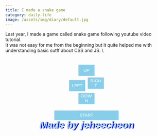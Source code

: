 ```yaml
---
title: I made a snake game
category: daily-life
image: /assets/img/diary/default.jpg
---
```

Last year, I made a game called snake game following youtube video tutorial.  
It was not easy for me from the beginning but it quite helped me with understanding basic sutff about CSS and JS. 
\
<div style="text-align:center;">
    <canvas id="game_area"></canvas><br />
    <button class="btn up">UP</button><br>
    <button class="btn left">LEFT</button>
    <button class="btn right">RIGHT</button><br>
    <button class="btn down">DOWN</button><br>
    <button id="start">START</button><br/>
    <span id="author">Made by jeheecheon</span><br />
</div>

<script>
//////////////////////////////////////////////////
//////////////////////////////////////////////////
var canvas = document.getElementById("game_area");
var ctx = canvas.getContext("2d");
var startBtn = document.getElementById('start');
var direction = " ";
var bestScore = 0;
var score;
const width = 450;
const height = 350;
const snakeSize = 10;
//////////////////////////////////////////////////
//////////////////////////////////////////////////

(function() {
  upBtn = document.getElementsByClassName("btn");
  upBtn[0].onmousedown=upBtn[0].ontouchstart=function() {
    if (direction!="down")
      direction="up";
  };
  upBtn[1].onmousedown=upBtn[1].ontouchstart=function() {
    if (direction!="right")
      direction="left";
  };
  upBtn[2].onmousedown=upBtn[2].ontouchstart=function() {
    if (direction!="left")
      direction="right"; 
  };
  upBtn[3].onmousedown=upBtn[3].ontouchstart=function() {
    if (direction!="up")
      direction="down";
  };
  
  window.onkeydown = function(event) {
    switch (event.keyCode) {
    case 37:  //left arrow key
    case 65:  //a key
      if (direction != "rignt")
        direction = "left";
      break;
    case 38:  //up arrow key
    case 87:  //w key
      if (direction != "down")
        direction = "up";
      break; 
    case 39:  //right arrow key
    case 68:  //d key
      if (direction != "left")
        direction = "right";
      break;
    case 40:  //left arrow key
    case 83:  //s key
      if (direction != "up")
        direction = "down";
      break;
    default:
      break;
    }
  }
  window.onload = function() {snakeGame.init();};
  startBtn.addEventListener("click", function() {snakeGame.start();});
}());

var snakeGame = (function() {
  var init = function() {
    canvas.width = width;
    canvas.height = height;
    areaClear();
  }
  
  var areaClear = function() {
    ctx.clearRect(0, 0, canvas.width, canvas.height);
    ctx.fillStyle = 'lightgrey';
    ctx.fillRect(0, 0, canvas.width, canvas.height);
    ctx.strokeStyle = 'black';
    ctx.strokeRect(0, 0, canvas.width, canvas.height);
  }
  
  var start = function() {
    startBtn.disabled = true;
    score = 0;
    direction = "down";
    mySnake = new makeSnake(3);
    createFood();
    gameInterval = setInterval(updateGame, 100);
  }
  
  var stop = function() {
    clearInterval(gameInterval);
    bestScore = (score > bestScore) ? score : bestScore;
    startBtn.disabled = false;
  }
  
  var makeSnake = function(tail_length) {
    this.snake = [];
    for (var i = tail_length; i >= 0; i--)
      this.snake.push({x: i, y: 0})
          
    this.newPos = function() {
      posX = this.snake[0].x;
      posY = this.snake[0].y;
      switch (direction) {
      case "left":
        posX--;
        break;
      case "right":
        posX++;
        break;
      case "up":
        posY--;
        break;
      case "down":
        posY++;
        break;
      default:
        break;
      }
      if (checkCollision(posX, posY, this.snake))
        stop();
      this.snake.unshift({x: posX,y: posY});  
      if (isThereFood(posX, posY)) {
        score++;
        createFood();
      }
      else
        this.snake.pop();
    }

    this.display = function() {
      for (var i = 0; i < this.snake.length; i++)
        draw.snakeBody(this.snake[i].x, this.snake[i].y)
    }
  }
  
  var draw = {
    snakeBody: function(x, y) {
      ctx.fillStyle = 'green';
      ctx.fillRect(x * snakeSize, y * snakeSize, snakeSize, snakeSize);
      ctx.strokeStyle = 'darkgreen';
      ctx.strokeRect(x * snakeSize, y * snakeSize, snakeSize, snakeSize);
    },
    food: function(x, y) {
      ctx.fillStyle='brown';
      ctx.fillRect(x * snakeSize,y * snakeSize, snakeSize, snakeSize);
      ctx.strokeStyle ='black';
      ctx.strokeRect(x * snakeSize, y * snakeSize, snakeSize, snakeSize);
    },
    scoreText: function(x, y, font, color) {
      text = "BEST SCORE: " + bestScore + "   MY SCORE: " + score;
      ctx.font = font;
      ctx.fillStyle = color;
      ctx.fillText(text, x, y);
    }
  }
  
  var checkCollision = function(x, y, arr) {
    if (x < 0 || y < 0 || x >= width/10 || y >= height/10)
      return true;
    for (i = 0; i < arr.length; i++)
      if (x == arr[i].x && y == arr[i].y) 
        return true;
    return false;
  }
    
  var createFood = function() {
    do {
      foodX=Math.round(Math.random()*(width/10));
      foodY=Math.round(Math.random()*(height/10));
    } while(checkCollision(foodX, foodY, mySnake.snake));
  }
  
  var isThereFood = function(headX, headY) {
    return headX == foodX && headY == foodY;
  }
  
  var updateGame = function() {
    areaClear();
    mySnake.newPos();
    mySnake.display();
    draw.food(foodX, foodY);
    draw.scoreText(10, height - 10, "15px Georgia", "black");
  }
  
  return {init: init, start: start};
}());

</script>

<style>
      #start {
        background-color: skyblue;
        color: white;
        border: none;
        margin: 20px 0px 0px 0px;
        width: 200px;
        height: 30px;
      }
      #start:hover {
        background-color: orange;
      }
      #start:disabled {
        background-color: grey;
      }
      #author {
        color: lightblue;
        text-shadow: 3px 1px blue;
        font: italic normal bold 30px/30px "Helvetica";
      }
      #desc {
        font: normal normal bold 20px/20px "Helvetica";
      }
      #blog {
        font: normal normal bold 15px/15px "Helvetica";
      }
      .btn {
        background-color:skyblue;
        border:none;
        color:white;
        width:50px;
        height:35px;
        margin:5px 2px 0px 2px;
      }
      .btn:active {
        background-color:blue;
      }
</style>
